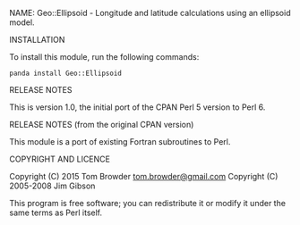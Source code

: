 NAME:
    Geo::Ellipsoid - Longitude and latitude calculations using an ellipsoid
                     model.

INSTALLATION

To install this module, run the following commands:

    panda install Geo::Ellipsoid

RELEASE NOTES

This is version 1.0, the initial port of the CPAN Perl 5 version to
Perl 6.

RELEASE NOTES (from the original CPAN version)

This module is a port of existing Fortran subroutines to Perl.

COPYRIGHT AND LICENCE

Copyright (C) 2015 Tom Browder <tom.browder@gmail.com>
Copyright (C) 2005-2008 Jim Gibson

This program is free software; you can redistribute it or modify it
under the same terms as Perl itself.
